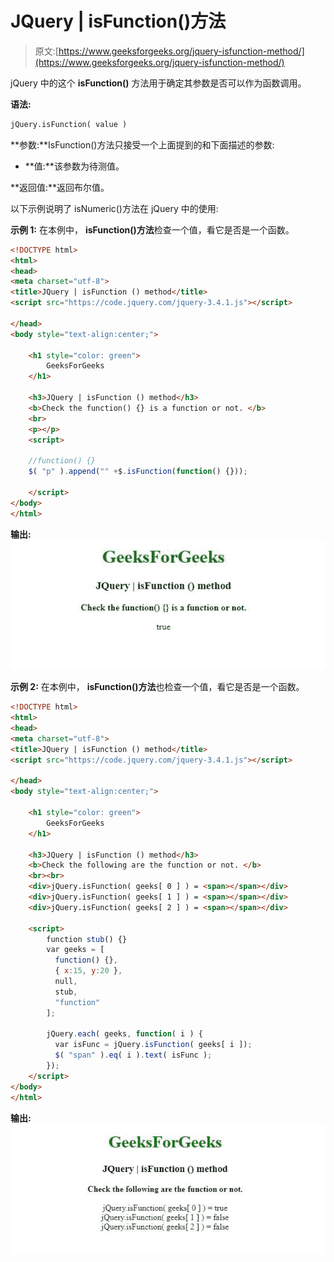 # JQuery | isFunction()方法

> 原文:[https://www.geeksforgeeks.org/jquery-isfunction-method/](https://www.geeksforgeeks.org/jquery-isfunction-method/)

jQuery 中的这个 **isFunction()** 方法用于确定其参数是否可以作为函数调用。

**语法:**

```html
jQuery.isFunction( value )

```

**参数:**IsFunction()方法只接受一个上面提到的和下面描述的参数:

*   **值:**该参数为待测值。

**返回值:**返回布尔值。

以下示例说明了 isNumeric()方法在 jQuery 中的使用:

**示例 1:** 在本例中， **isFunction()方法**检查一个值，看它是否是一个函数。

```html
<!DOCTYPE html>
<html>
<head>
<meta charset="utf-8">
<title>JQuery | isFunction () method</title> 
<script src="https://code.jquery.com/jquery-3.4.1.js"></script>

</head>
<body style="text-align:center;"> 

    <h1 style="color: green"> 
        GeeksForGeeks 
    </h1> 

    <h3>JQuery | isFunction () method</h3>
    <b>Check the function() {} is a function or not. </b>
    <br>
    <p></p>
    <script>

    //function() {}
    $( "p" ).append("" +$.isFunction(function() {}));

    </script>
</body>
</html>                                                            
```

**输出:**
![](img/48f6f50305b43211dbed32ddad87dd9b.png)

**示例 2:** 在本例中， **isFunction()方法**也检查一个值，看它是否是一个函数。

```html
<!DOCTYPE html>
<html>
<head>
<meta charset="utf-8">
<title>JQuery | isFunction () method</title> 
<script src="https://code.jquery.com/jquery-3.4.1.js"></script>

</head>
<body style="text-align:center;"> 

    <h1 style="color: green"> 
        GeeksForGeeks 
    </h1> 

    <h3>JQuery | isFunction () method</h3>
    <b>Check the following are the function or not. </b>
    <br><br>
    <div>jQuery.isFunction( geeks[ 0 ] ) = <span></span></div>
    <div>jQuery.isFunction( geeks[ 1 ] ) = <span></span></div>
    <div>jQuery.isFunction( geeks[ 2 ] ) = <span></span></div>

    <script>
        function stub() {}
        var geeks = [
          function() {},
          { x:15, y:20 },
          null,
          stub,
          "function"
        ];

        jQuery.each( geeks, function( i ) {
          var isFunc = jQuery.isFunction( geeks[ i ]);
          $( "span" ).eq( i ).text( isFunc );
        });
    </script>
</body>
</html>                                                                                                        
```

**输出:**
![](img/b453673270f28f2432574d8ba6c20074.png)